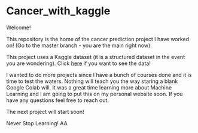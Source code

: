 # Cancer_with_kaggle

Welcome!

This repository is the home of the cancer prediction project I have worked on! (Go to the master branch - you are the main right now).

This project uses a Kaggle dataset (it is a structured dataset in the event you are wondering).  Click [here](https://www.kaggle.com/uciml/breast-cancer-wisconsin-data) if you want to see the data!

I wanted to do more projects since I have a bunch of courses done and it is time to test the waters.  Nothing will teach you the way staring a blank Google Colab will.  It was a great time learning more about Machine Learning and I am going to put this on my personal website soon.  If you have any questions feel free to reach out.

The next project will start soon!

Never Stop Learning!
AA
